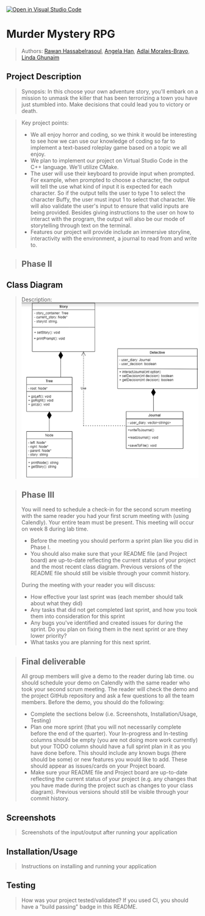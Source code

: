 [![Open in Visual Studio Code](https://classroom.github.com/assets/open-in-vscode-c66648af7eb3fe8bc4f294546bfd86ef473780cde1dea487d3c4ff354943c9ae.svg)](https://classroom.github.com/online_ide?assignment_repo_id=8910715&assignment_repo_type=AssignmentRepo)

# Murder Mystery RPG
 > Authors: [Rawan Hassabelrasoul](https://github.com/rawanhass), [Angela Han](https://github.com/AngelaHan1), [Adlai Morales-Bravo](https://github.com/AdlaiMB), [Linda Ghunaim](https://github.com/lindgh)

## Project Description
 > Synopsis: In this choose your own adventure story, you'll embark on a mission to unmask the killer that has been terrorizing a town you have just stumbled into. Make decisions that could lead you to victory or death. 

 > Key project points:
 > * We all enjoy horror and coding, so we think it would be interesting to see how we can use our knowledge of coding so far to implement a text-based roleplay game based on a topic we all enjoy.
 > * We plan to implement our project on Virtual Studio Code in the C++ language. We'll utilize CMake.
 > * The user will use their keyboard to provide input when prompted. For example, when prompted to choose a character, the output will tell the use what kind of input it is expected for each character. So if the output tells the user to type 1 to select the character Buffy, the user must input 1 to select that character. We will also validate the user's input to ensure that valid inputs are being provided. Besides giving instructions to the user on how to interact with the program, the output will also be our mode of storytelling through text on the terminal. 
 > * Features our project will provide include an immersive storyline, interactivity with the environment, a journal to read from and write to.
 
 > ## Phase II
## Class Diagram
 > Description: 
![UML Design](./uml_project.png)
 
 > ## Phase III
 > You will need to schedule a check-in for the second scrum meeting with the same reader you had your first scrum meeting with (using Calendly). Your entire team must be present. This meeting will occur on week 8 during lab time.
 > * Before the meeting you should perform a sprint plan like you did in Phase I.
 > * You should also make sure that your README file (and Project board) are up-to-date reflecting the current status of your project and the most recent class diagram. Previous versions of the README file should still be visible through your commit history.
> 
> During the meeting with your reader you will discuss: 
 > * How effective your last sprint was (each member should talk about what they did)
 > * Any tasks that did not get completed last sprint, and how you took them into consideration for this sprint
 > * Any bugs you've identified and created issues for during the sprint. Do you plan on fixing them in the next sprint or are they lower priority?
 > * What tasks you are planning for this next sprint.

 
 > ## Final deliverable
 > All group members will give a demo to the reader during lab time. ou should schedule your demo on Calendly with the same reader who took your second scrum meeting. The reader will check the demo and the project GitHub repository and ask a few questions to all the team members. 
 > Before the demo, you should do the following:
 > * Complete the sections below (i.e. Screenshots, Installation/Usage, Testing)
 > * Plan one more sprint (that you will not necessarily complete before the end of the quarter). Your In-progress and In-testing columns should be empty (you are not doing more work currently) but your TODO column should have a full sprint plan in it as you have done before. This should include any known bugs (there should be some) or new features you would like to add. These should appear as issues/cards on your Project board.
 > * Make sure your README file and Project board are up-to-date reflecting the current status of your project (e.g. any changes that you have made during the project such as changes to your class diagram). Previous versions should still be visible through your commit history. 
 
 ## Screenshots
 > Screenshots of the input/output after running your application
 ## Installation/Usage
 > Instructions on installing and running your application
 ## Testing
 > How was your project tested/validated? If you used CI, you should have a "build passing" badge in this README.
 
